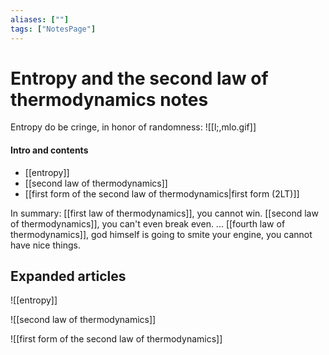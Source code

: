 ```yaml
---
aliases: [""]
tags: ["NotesPage"]
---
```


# Entropy and the second law of thermodynamics notes

Entropy do be cringe, in honor of randomness:
![[l;,mlo.gif]]

#### Intro and contents
- [[entropy]]
- [[second law of thermodynamics]]
- [[first form of the second law of thermodynamics|first form (2LT)]]

In summary:
[[first law of thermodynamics]], you cannot win.
[[second law of thermodynamics]], you can't even break even.
...
[[fourth law of thermodynamics]], god himself is going to smite your engine, you cannot have nice things.

## Expanded articles
![[entropy]]

![[second law of thermodynamics]]

![[first form of the second law of thermodynamics]]